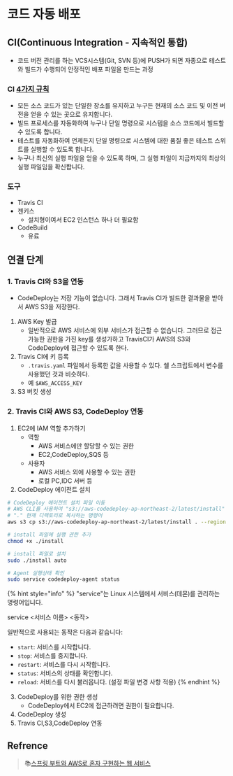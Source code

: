 # 코드 자동 배포

## CI(Continuous Integration - 지속적인 통합)

* 코드 버전 관리를 하는 VCS시스템(Git, SVN 등)에 PUSH가 되면 자종으로 테스트와 빌드가 수행되어 안정적인 배포 파일을 만드는 과정

### CI [4가지 규칙](https://www.martinfowler.com/articles/originalContinuousIntegration.html)

* 모든 소스 코드가 있는 단일한 장소를 유지하고 누구든 현재의 소스 코드 및 이전 버전을 얻을 수 있는 곳으로 유지합니다.
* 빌드 프로세스를 자동화하여 누구나 단일 명령으로 시스템을 소스 코드에서 빌드할 수 있도록 합니다.
* 테스트를 자동화하여 언제든지 단일 명령으로 시스템에 대한 품질 좋은 테스트 스위트를 실행할 수 있도록 합니다.
* 누구나 최신의 실행 파일을 얻을 수 있도록 하며, 그 실행 파일이 지금까지의 최상의 실행 파일임을 확신합니다.

### 도구

* Travis CI
* 젠키스
  * 설치형이여서 EC2 인스턴스 하나 더 필요함
* CodeBuild
  * 유료

## 연결 단계

### 1. Travis CI와 S3을 연동

* CodeDeploy는 저장 기능이 없습니다. 그래서 Travis CI가 빌드한 결과물을 받아서 AWS S3을 저장한다.

1. AWS Key 발급
   * 일반적으로 AWS 서비스에 외부 서비스가 접근할 수 없습니다. 그러므로 접근 가능한 권한을 가진 key를 생성가하고 TravisCI가 AWS의 S3와 CodeDeploy에 접근할 수 있도록 한다.
2. Travis CI에 키 등록
   * `.travis.yaml` 파일에서 등록한 값을 사용할 수 있다. 쉘 스크립트에서 변수를 사용했던 것과 비슷하다.
   * 예 `$AWS_ACCESS_KEY`
3. S3 버킷 생성

### 2. Travis CI와 AWS S3, CodeDeploy 연동

1. EC2에 IAM 역할 추가하기
   * 역할
     * AWS 서비스에만 할당할 수 있는 권한
     * EC2,CodeDeploy,SQS 등
   * 사용자
     * AWS 서비스 외에 사용할 수 있는 권한
     * 로컬 PC,IDC 서버 등
2. CodeDeploy 에이전트 설치

```bash
# CodeDeploy 에이전트 설치 파일 이동
# AWS CLI를 사용하여 "s3://aws-codedeploy-ap-northeast-2/latest/install" 경로의 파일을 
# "." 현재 디렉토리로 복사하는 명령어
aws s3 cp s3://aws-codedeploy-ap-northeast-2/latest/install . --region ap-northeast02

# install 파일에 실행 권한 추가
chmod +x ./install

# install 파일로 설치
sudo ./install auto

# Agent 실행상태 확인
sudo service codedeploy-agent status
```

{% hint style="info" %}
"service"는 Linux 시스템에서 서비스(데몬)를 관리하는 명령어입니다.



service <서비스 이름> <동작>



일반적으로 사용되는 동작은 다음과 같습니다:

* `start`: 서비스를 시작합니다.
* `stop`: 서비스를 중지합니다.
* `restart`: 서비스를 다시 시작합니다.
* `status`: 서비스의 상태를 확인합니다.
* `reload`: 서비스를 다시 불러옵니다. (설정 파일 변경 사항 적용)
{% endhint %}

3. CodeDeploy를 위한 권한 생성
   * CodeDeploy에서 EC2에 접근하려면 권한이 필요합니다.
4. CodeDeploy 생성
5. Travis CI,S3,CodeDeploy 연동

## Refrence

> :books:[스프링 부트와 AWS로 혼자 구현하는 웹 서비스](https://product.kyobobook.co.kr/detail/S000001019679)
